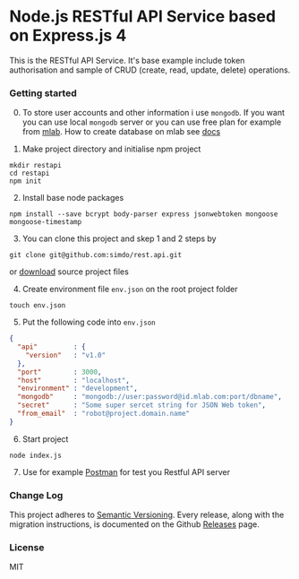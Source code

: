 # Node.js RESTful API Service based on Express.js 4

This is the RESTful API Service. It's base example include token authorisation and sample of CRUD (create, read, update, delete) operations.

### Getting started

0. To store user accounts and other information i use `mongodb`. If you want you can use local `mongodb` server or you can use free plan for example from [mlab](http://mlab.com/). How to create database on mlab see [docs](http://docs.mlab.com/)

1. Make project directory and initialise npm project
```
mkdir restapi
cd restapi
npm init
```

2. Install base node packages
```
npm install --save bcrypt body-parser express jsonwebtoken mongoose mongoose-timestamp
```

3. You can clone this project and skep 1 and 2 steps by
```
git clone git@github.com:simdo/rest.api.git
```
or [download](https://github.com/simdo/rest.api/archive/master.zip) source project files

4. Create environment file `env.json` on the root project folder
```
touch env.json
```

5. Put the following code into `env.json`
```json
{
  "api"         : {
    "version"   : "v1.0"
  },
  "port"        : 3000,
  "host"        : "localhost",
  "environment" : "development",
  "mongodb"     : "mongodb://user:password@id.mlab.com:port/dbname",
  "secret"      : "Some super sercet string for JSON Web token",
  "from_email"  : "robot@project.domain.name"
}
```

6. Start project
```
node index.js
```

7. Use for example [Postman](https://www.getpostman.com/) for test you Restful API server

### Change Log

This project adheres to [Semantic Versioning](http://semver.org/).
Every release, along with the migration instructions, is documented on the Github [Releases](https://github.com/simdo/api/releases) page.

### License

MIT